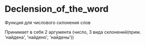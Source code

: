 # Declension_of_the_word

Функция для числового склонения слов

Принимает в себя 2 аргумента (число, 3 вида склонений(прим. 'найдена', 'найдено', 'найдены'))

